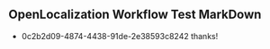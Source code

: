 ## OpenLocalization Workflow Test MarkDown
* 0c2b2d09-4874-4438-91de-2e38593c8242 thanks!

<!--HONumber=Jul16_HO3-->


